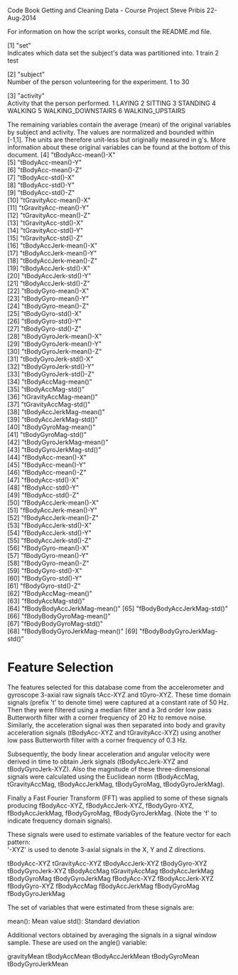 Code Book
Getting and Cleaning Data - Course Project
Steve Pribis
22-Aug-2014

For information on how the script works, consult the README.md file.

 [1] "set"                        
	Indicates which data set the subject's data was partitioned into.
		1 train
		2 test

 [2] "subject"                    
	Number of the person volunteering for the experiment.
		1 to 30

 [3] "activity"                   
	Activity that the person performed.
		1 LAYING
		2 SITTING
		3 STANDING
		4 WALKING
		5 WALKING_DOWNSTAIRS
		6 WALKING_UPSTAIRS

The remaining variables contain the average (mean) of the original variables by subject and activity.  The values are normalized and bounded within [-1,1].  The units are therefore unit-less but originally measured in g's.  More information about these original variables can be found at the bottom of this document. 
 [4] "tBodyAcc-mean()-X"          
 [5] "tBodyAcc-mean()-Y"          
 [6] "tBodyAcc-mean()-Z"          
 [7] "tBodyAcc-std()-X"           
 [8] "tBodyAcc-std()-Y"           
 [9] "tBodyAcc-std()-Z"           
[10] "tGravityAcc-mean()-X"       
[11] "tGravityAcc-mean()-Y"       
[12] "tGravityAcc-mean()-Z"       
[13] "tGravityAcc-std()-X"        
[14] "tGravityAcc-std()-Y"        
[15] "tGravityAcc-std()-Z"        
[16] "tBodyAccJerk-mean()-X"      
[17] "tBodyAccJerk-mean()-Y"      
[18] "tBodyAccJerk-mean()-Z"      
[19] "tBodyAccJerk-std()-X"       
[20] "tBodyAccJerk-std()-Y"       
[21] "tBodyAccJerk-std()-Z"       
[22] "tBodyGyro-mean()-X"         
[23] "tBodyGyro-mean()-Y"         
[24] "tBodyGyro-mean()-Z"         
[25] "tBodyGyro-std()-X"          
[26] "tBodyGyro-std()-Y"          
[27] "tBodyGyro-std()-Z"          
[28] "tBodyGyroJerk-mean()-X"     
[29] "tBodyGyroJerk-mean()-Y"     
[30] "tBodyGyroJerk-mean()-Z"     
[31] "tBodyGyroJerk-std()-X"      
[32] "tBodyGyroJerk-std()-Y"      
[33] "tBodyGyroJerk-std()-Z"      
[34] "tBodyAccMag-mean()"         
[35] "tBodyAccMag-std()"          
[36] "tGravityAccMag-mean()"      
[37] "tGravityAccMag-std()"       
[38] "tBodyAccJerkMag-mean()"     
[39] "tBodyAccJerkMag-std()"      
[40] "tBodyGyroMag-mean()"        
[41] "tBodyGyroMag-std()"         
[42] "tBodyGyroJerkMag-mean()"    
[43] "tBodyGyroJerkMag-std()"     
[44] "fBodyAcc-mean()-X"          
[45] "fBodyAcc-mean()-Y"          
[46] "fBodyAcc-mean()-Z"          
[47] "fBodyAcc-std()-X"           
[48] "fBodyAcc-std()-Y"           
[49] "fBodyAcc-std()-Z"           
[50] "fBodyAccJerk-mean()-X"      
[51] "fBodyAccJerk-mean()-Y"      
[52] "fBodyAccJerk-mean()-Z"      
[53] "fBodyAccJerk-std()-X"       
[54] "fBodyAccJerk-std()-Y"       
[55] "fBodyAccJerk-std()-Z"       
[56] "fBodyGyro-mean()-X"         
[57] "fBodyGyro-mean()-Y"         
[58] "fBodyGyro-mean()-Z"         
[59] "fBodyGyro-std()-X"          
[60] "fBodyGyro-std()-Y"          
[61] "fBodyGyro-std()-Z"          
[62] "fBodyAccMag-mean()"         
[63] "fBodyAccMag-std()"          
[64] "fBodyBodyAccJerkMag-mean()" 
[65] "fBodyBodyAccJerkMag-std()"  
[66] "fBodyBodyGyroMag-mean()"    
[67] "fBodyBodyGyroMag-std()"     
[68] "fBodyBodyGyroJerkMag-mean()"
[69] "fBodyBodyGyroJerkMag-std()" 


Feature Selection 
=================

The features selected for this database come from the accelerometer and gyroscope 3-axial raw signals tAcc-XYZ and tGyro-XYZ. These time domain signals (prefix 't' to denote time) were captured at a constant rate of 50 Hz. Then they were filtered using a median filter and a 3rd order low pass Butterworth filter with a corner frequency of 20 Hz to remove noise. Similarly, the acceleration signal was then separated into body and gravity acceleration signals (tBodyAcc-XYZ and tGravityAcc-XYZ) using another low pass Butterworth filter with a corner frequency of 0.3 Hz. 

Subsequently, the body linear acceleration and angular velocity were derived in time to obtain Jerk signals (tBodyAccJerk-XYZ and tBodyGyroJerk-XYZ). Also the magnitude of these three-dimensional signals were calculated using the Euclidean norm (tBodyAccMag, tGravityAccMag, tBodyAccJerkMag, tBodyGyroMag, tBodyGyroJerkMag). 

Finally a Fast Fourier Transform (FFT) was applied to some of these signals producing fBodyAcc-XYZ, fBodyAccJerk-XYZ, fBodyGyro-XYZ, fBodyAccJerkMag, fBodyGyroMag, fBodyGyroJerkMag. (Note the 'f' to indicate frequency domain signals). 

These signals were used to estimate variables of the feature vector for each pattern:  
'-XYZ' is used to denote 3-axial signals in the X, Y and Z directions.

tBodyAcc-XYZ
tGravityAcc-XYZ
tBodyAccJerk-XYZ
tBodyGyro-XYZ
tBodyGyroJerk-XYZ
tBodyAccMag
tGravityAccMag
tBodyAccJerkMag
tBodyGyroMag
tBodyGyroJerkMag
fBodyAcc-XYZ
fBodyAccJerk-XYZ
fBodyGyro-XYZ
fBodyAccMag
fBodyAccJerkMag
fBodyGyroMag
fBodyGyroJerkMag

The set of variables that were estimated from these signals are: 

mean(): Mean value
std(): Standard deviation

Additional vectors obtained by averaging the signals in a signal window sample. These are used on the angle() variable:

gravityMean
tBodyAccMean
tBodyAccJerkMean
tBodyGyroMean
tBodyGyroJerkMean
